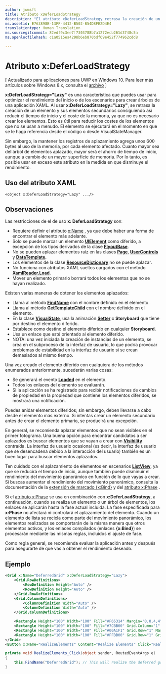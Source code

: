 ```yaml
---
author: jwmsft
title: Atributo xDeferLoadStrategy
description: "El atributo xDeferLoadStrategy retrasa la creación de un elemento y sus elementos secundarios, lo que disminuye el tiempo de inicio aunque incrementa ligeramente el uso de memoria. Cada elemento afectado agrega alrededor de 600 bytes de uso de memoria."
ms.assetid: E763898E-13FF-4412-B502-B54DBFE2D4E4
translationtype: Human Translation
ms.sourcegitcommit: 82edf9c3ee7f7303788b7a1272ecb261d3748c5a
ms.openlocfilehash: c1a0515ea4298b6eb870bdf69e452f774962cdd8

---
```


# Atributo x:DeferLoadStrategy

\[ Actualizado para aplicaciones para UWP en Windows 10. Para leer más artículos sobre Windows 8.x, consulta el [archivo](http://go.microsoft.com/fwlink/p/?linkid=619132) \]

**x:DeferLoadStrategy="Lazy"** es una característica que puedes usar para optimizar el rendimiento del inicio o de los escenarios para crear árboles de una aplicación XAML. Al usar **x:DeferLoadStrategy="Lazy"**, se retrasa la creación de un elemento y sus elementos secundarios consiguiendo así reducir el tiempo de inicio y el coste de la memoria, ya que no es necesario crear los elementos. Esto es útil para reducir los costes de los elementos que no se usan a menudo. El elemento se ejecutará en el momento en que se le haga referencia desde el código o desde VisualStateManager.

Sin embargo, la mantener los registros de aplazamiento agrega unos 600 bytes al uso de la memoria, por cada elemento afectado. Cuanto mayor sea del árbol de elementos aplazado, mayor será el ahorro de tiempo de inicio, aunque a cambio de un mayor superficie de memoria. Por lo tanto, es posible usar en exceso este atributo en la medida en que disminuye el rendimiento.

## Uso del atributo XAML

``` syntax
<object x:DeferLoadStrategy="Lazy" .../>
```

## Observaciones

Las restricciones de el de uso **x: DeferLoadStrategy** son:

-   Requiere definir el atributo [x:Name](x-name-attribute.md) , ya que debe haber una forma de encontrar el elemento más adelante.
-   Solo se puede marcar un elemento [**UIElement**](https://msdn.microsoft.com/library/windows/apps/br208911) como diferido, a excepción de los tipos derivados de la clase [**FlyoutBase**](https://msdn.microsoft.com/library/windows/apps/dn279249).
-   No se pueden aplazar elementos raíz en las clases [**Page**](https://msdn.microsoft.com/en-us/library/windows/apps/windows.ui.xaml.controls.page), [**UserControls**](https://msdn.microsoft.com/en-us/library/windows/apps/windows.ui.xaml.controls.usercontrol) y [**DataTemplate**](https://msdn.microsoft.com/library/windows/apps/br242348).
-   Los elementos de la clase [**ResourceDictionary**](https://msdn.microsoft.com/library/windows/apps/br208794) no se puede aplazar.
-   No funciona con atributos XAML sueltos cargados con el método [**XamlReader.Load**](https://msdn.microsoft.com/library/windows/apps/br228048).
-   Mover un elemento primario borrará todos los elementos que no se hayan realizado.

Existen varias maneras de obtener los elementos aplazados:

-   Llama al método [**FindName**](https://msdn.microsoft.com/library/windows/apps/br208715) con el nombre definido en el elemento.
-   Llama al método [**GetTemplateChild**](https://msdn.microsoft.com/library/windows/apps/br209416) con el nombre definido en el elemento.
-   En la clase [**VisualState**](https://msdn.microsoft.com/library/windows/apps/br209007), usa la animación [**Setter**](https://msdn.microsoft.com/library/windows/apps/br208817) o **Storyboard** que tiene por destino el elemento diferido.
-   Establece como destino el elemento diferido en cualquier **Storyboard**.
-   Usa un enlace que esté orientado al elemento diferido.
-   NOTA: una vez iniciada la creación de instancias de un elemento, se crea en el subproceso de la interfaz de usuario, lo que podría provocar problemas de estabilidad en la interfaz de usuario si se crean demasiados al mismo tiempo.

Una vez creado el elemento diferido con cualquiera de los métodos enumerados anteriormente, sucederán varias cosas:

-   Se generará el evento [**Loaded**](https://msdn.microsoft.com/library/windows/apps/br208723) en el elemento.
-   Todos los enlaces del elemento se evaluarán.
-   Si la aplicación se ha registrado para recibir notificaciones de cambios de propiedad en la propiedad que contiene los elementos diferidos, se mostrará una notificación.

Puedes anidar elementos diferidos; sin embargo, deben llevarse a cabo desde el elemento más externo.  Si intentas crear un elemento secundario antes de crear el elemento primario, se producirá una excepción.

En general, se recomienda aplazar elementos que no sean visibles en el primer fotograma.  Una buena opción para encontrar candidatos a ser aplazados es buscar elementos que se vayan a crear con [**Visibility**](https://msdn.microsoft.com/library/windows/apps/br208992) contraída.  La interfaz de usuario ocasional (es decir, la interfaz de usuario que se desencadena debido a la interacción del usuario) también es un buen lugar para buscar elementos aplazados.  

Ten cuidado con el aplazamiento de elementos en escenarios [**ListView**](https://msdn.microsoft.com/library/windows/apps/br242878), ya que se reducirá el tiempo de inicio, aunque también puede disminuir el rendimiento del movimiento panorámico en función de lo que vayas a crear.  Si buscas aumentar el rendimiento del movimiento panorámico, consulta la documentación de la [extensión de marcado {x:Bind}](x-bind-markup-extension.md) y del [atributo x:Phase](x-phase-attribute.md) .

Si el [atributo x:Phase](x-phase-attribute.md) se usa en combinación con **x:DeferLoadStrategy**, a continuación, cuando se realiza un elemento o un árbol de elementos, los enlaces se aplicarán hasta la fase actual incluida. La fase especificada para **x:Phase** no afectará ni controlará el aplazamiento del elemento. Cuando un elemento de lista se recicla como parte del movimiento panorámico, los elementos realizados se comportarán de la misma manera que otros elementos activos, y los enlaces compilados (enlaces **{x:Bind}**) se procesarán mediante las mismas reglas, incluidos el ajuste de fase.

Como regla general, se recomienda evaluar la aplicación antes y después para asegurarte de que vas a obtener el rendimiento deseado.

## Ejemplo

```xml
<Grid x:Name="DeferredGrid" x:DeferLoadStrategy="Lazy">
    <Grid.RowDefinitions>
        <RowDefinition Height="Auto" />
        <RowDefinition Height="Auto" />
    </Grid.RowDefinitions>
    <Grid.ColumnDefinitions>
        <ColumnDefinition Width="Auto" />
        <ColumnDefinition Width="Auto" />
    </Grid.ColumnDefinitions>

    <Rectangle Height="100" Width="100" Fill="#F65314" Margin="0,0,4,4" />
    <Rectangle Height="100" Width="100" Fill="#7CBB00" Grid.Column="1" Margin="4,0,0,4" />
    <Rectangle Height="100" Width="100" Fill="#00A1F1" Grid.Row="1" Margin="0,4,4,0" />
    <Rectangle Height="100" Width="100" Fill="#FFBB00" Grid.Row="1" Grid.Column="1" Margin="4,4,0,0" />
</Grid>
<Button x:Name="RealizeElements" Content="Realize Elements" Click="RealizeElements_Click"/>
```

```csharp
private void RealizeElements_Click(object sender, RoutedEventArgs e)
{
    this.FindName("DeferredGrid"); // This will realize the deferred grid
}
```




<!--HONumber=Aug16_HO3-->


